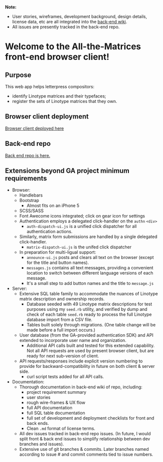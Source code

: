 **Note:** 
* User stories, wireframes, development background, design details, license data, etc are all integrated into the [back-end wiki](https://github.com/EricLScace/All-the-Matrices-back-end/wiki). 
* All issues are presently tracked in the back-end repo.

# Welcome to the All-the-Matrices front-end browser client!

## Purpose
This web app helps letterpress compositors:
* identify Linotype matrices and their typefaces;
* register the sets of Linotype matrices that they own.

## Browser client deployment
[Browser client deployed here](https://ericlscace.github.io/All-the-Matrices-front-end/)

## Back-end repo
[Back end repo is here.](https://github.com/EricLScace/All-the-Matrices-back-end/)

## Extensions beyond GA project minimum requirements
* Browser:
  * Handlebars
  * Bootstrap
    * Almost fits on an iPhone 5
  * SCSS/SASS
  * Font Awecome icons integrated; click on gear icon for settings
  * Authentication employs a delegated click-handler on the `authn` `<div>`
    * `auth-dispatch-ui.js` is a unified click dispatcher for all authentication actions.
  * Similarly, matrix form submissions are handled by a single delegated click-handler.
    * `matrix-dispatch-ui.js` is the unifed click dispatcher
  * In preparation for multi-ligual support:
    * `announce-ui.js` posts and clears all text on the browser (except for the title and button names).
    * `messages.js` contains all text messages, providing a convenient location to switch between different language versions of each message.
    * It's a small step to add button names and the title to `message.js`
* Server:
  * Extensive SQL table family to accommodate the nuances of Linotype matrix description and ownership records.
    * Database seeded with 49 Linotype matrix descriptions for test purposes using my `seed.rb` utility, and verified by dump and check of each table `seed.rb` ready to process the full Linotype database import from a CSV file.
    * Tables built solely through migrations. (One table change will be made before a full import occurs.)
  * User database (from the GA-provided authentication SDK) and API extended to incorporate user name and organization.
    * Additional API calls built and tested for this extended capability. Not all API requests are used by present browser client, but are ready for next sub-version of client.
  * API requests/responses include explicit version numbering to provide for backward-compatibility in future on both client & server side.
    * curl script tests added for all API calls.
* Documentation:
  * Thorough documentation in back-end wiki of repo, including:
    * project requirement summary
    * user stories
    * rough wire-frames & UX flow
    * full API documentation
    * full SQL table documentation
    * full set of development and deployment checklists for front and back ends.
    * Clean `.md` format of license terms.
  * All dev issues tracked in back-end repo issues. (In future, I would split front & back end issues to simplify relationship between dev branches and issues).
  * Extensive use of git branches & commits. Later branches named according to issue # and commit comments tied to issue numbers.
